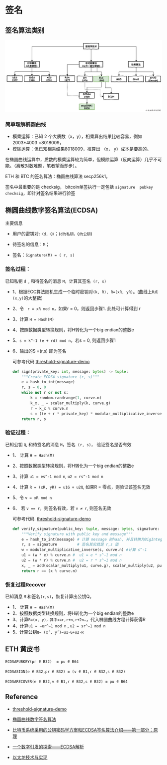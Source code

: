 # 签名

## 签名算法类别

![](../../image/crpto/cryptography-type.png)

### 简单理解椭圆曲线

- 模乘运算：已知 2 个大质数（x，y），相乘算出结果比较容易，例如 2003*4003 =8018009，
- 模除运算：但已知相乘结果8018009，推算出 （x， y）成本是要高的。

在椭圆曲线运算中，质数的模乘运算较为简单，但模除运算（反向运算）几乎不可能。（离散对数难题，笔者望而却步）。



ETH 和 BTC 的签名算法：椭圆曲线算法 secp256k1。

签名中最重要的是 checksig， bitcoin单签执行一定包括 `signature  pubkey checksig`，即针对签名结果进行验签





## **椭圆曲线数字签名算法(ECDSA)**

主要信息

- 用户的密钥对:`（d, Q）`；(`d为私钥，Q为公钥`)

- 待签名的信息：`M`； 

- 签名：`Signature(M) = ( r, s)`



### 签名过程：

已知私钥 `d `,  和待签名的消息 `M`，计算其签名` (r, s)`

- 1、根据ECC算法随机生成一个临时密钥对`(k, R), R=(xR, yR)`。(曲线上`R点(x,y)`的大整数)
- 2、令 ` r = xR mod n`，如果r = 0，则返回步骤1. 此处可计算得到 r

- 3、计算 `H = Hash(M) `

- 4、按照数据类型转换规则，将H转化为一个big endian的整数e 

- 5、`s = k^-1 (e + rd) mod n`，若s = 0, 则返回步骤1 

- 6、输出的S =(r,s) 即为签名

  可参考代码 [threshold-signature-demo](https://github.com/gitzhou/threshold-signature-demo/blob/ee1e263efb65d12d6b693e26ddf55a594a1d6105/sign.py#L13)

  ```python
  def sign(private_key: int, message: bytes) -> tuple:
      """Create ECDSA signature (r, s)"""
      e = hash_to_int(message)
      r, s = 0, 0
      while not r or not s:
          k = random.randrange(1, curve.n)
          k_x, _ = scalar_multiply(k, curve.g)
          r = k_x % curve.n
          s = ((e + r * private_key) * modular_multiplicative_inverse(k, curve.n)) % curve.n
      return r, s
  ```

  





### 验证过程：

已知公钥 `Q`,  和待签名的消息 `M`，签名` (r, s)`， 验证签名是否有效

- 1、 计算 `H = Hash(M) `

- 2、按照数据类型转换规则，将H转化为一个big endian的整数e 

- 3、计算 `u1 = es^-1 mod n`, `u2 = rs^-1 mod n `

- 4、计算 `R = (xR, yR) = u1G + u2Q`, 如果R = 零点，则验证该签名无效 

- 5、令 `v = xR mod n `    

- 6、 若 `v == r`，则签名有效，若 `v ≠ r`, 则签名无效

  可参考代码. [threshold-signature-demo](https://github.com/gitzhou/threshold-signature-demo/blob/ee1e263efb65d12d6b693e26ddf55a594a1d6105/sign.py#L40)

  ```python
  def verify_signature(public_key: tuple, message: bytes, signature: tuple) -> bool:
      """Verify signature with public key and message"""
      e = hash_to_int(message) # 计算 message 的hash, 并且转换为BigInteger  e
      r, s = signature         # 签名其实就是 r,s 值
      w = modular_multiplicative_inverse(s, curve.n) #计算 s^-1
      u1 = (w * e) % curve.n #  u1 = e * s^−1 mod n
      u2 = (w * r) % curve.n #  u2 = r * s^−1 mod n
      x, _ = add(scalar_multiply(u1, curve.g), scalar_multiply(u2, public_key))
      return r == (x % curve.n)
  ```



### 恢复过程Recover 

已知消息 `M` 和签名`(r,s)`，恢复计算出公钥Q。

- 1、 计算 `H = Hash(M) `
- 2、按照数据类型转换规则，将H转化为一个big endian的整数e 
- 3、计算`R=(x, y)，其中x=r,r+n,r+2n…`，代入椭圆曲线方程计算获得R
- 4、计算`u1 = −er^−1 mod n` , `u2 = sr^−1 mod n`
- 5、计算公钥`Q= (x’, y’)=u1⋅G+u2⋅R`





## ETH 黄皮书

```
ECDSAPUBKEY(pr ∈ B32)  ≡ pu ∈ B64

ECDSASIGN(e ∈ B32,pr ∈ B32) ≡ (v ∈ B1,r ∈ B32,s ∈ B32)

ECDSARECOVER(e ∈ B32,v ∈ B1,r ∈ B32,s ∈ B32) ≡ pu ∈ B64
```





## Reference

- [threshold-signature-demo](https://github.com/gitzhou/threshold-signature-demo)

- [椭圆曲线数字签名算法](https://aaron67.cc/2020/09/30/ecdsa/)

- [比特币系统采用的公钥密码学方案和ECDSA签名算法介绍——第一部分：原理](https://www.8btc.com/article/16481)

- [一个数字引发的探索——ECDSA解析](https://fisco-bcos-documentation.readthedocs.io/zh_CN/latest/docs/articles/3_features/36_cryptographic/ecdsa_analysis.html)

- [以太坊技术与实现](https://learnblockchain.cn/books/geth/part3/sign-and-valid.html)